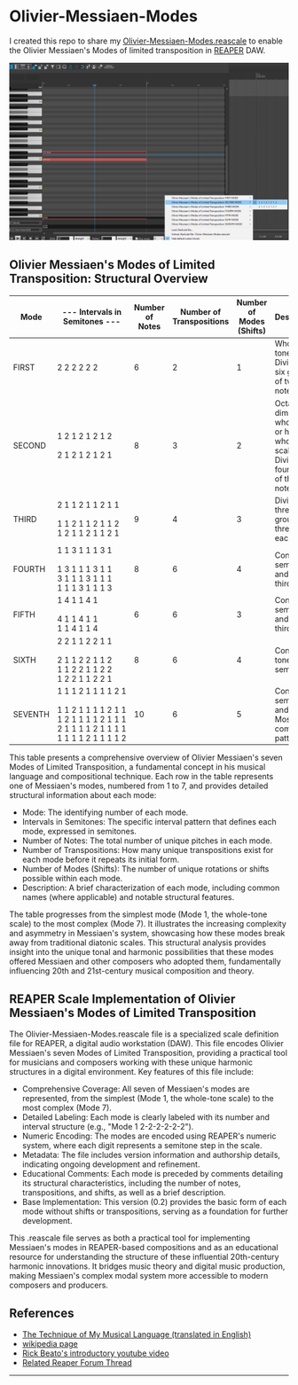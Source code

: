 # Olivier-Messiaen-Modes

I created this repo to share my [Olivier-Messiaen-Modes.reascale](Olivier-Messiaen-Modes.reascale)
 to enable the Olivier Messiaen's Modes of limited transposition in [REAPER](https://www.reaper.fm/) DAW.

![](screenshot.PNG)

 
## Olivier Messiaen's Modes of Limited Transposition: Structural Overview

| Mode    | --- Intervals in Semitones --- | Number of Notes | Number of Transpositions | Number of Modes (Shifts) | Description |
|---------|----------------------------- |-----------------|--------------------------|--------------------------|-------------|
| FIRST   | 2  2  2  2  2  2             | 6               | 2                        | 1                        | Whole-tone scale. Divided into six groups of two notes each. |
| SECOND  | <nobr>1  2  1  2  1  2  1  2<br><br>2  1  2  1  2  1  2  1</nobr> | 8               | 3                        | 2                        | Octatonic, diminished, whole-half, or half-whole scale. Divided into four groups of three notes each. |
| THIRD   | 2  1  1  2  1  1  2  1  1<br><br>1  1  2  1  1  2  1  1  2<br>1  2  1  1  2  1  1  2  1    | 9               | 4                        | 3                        | Divided into three groups of three notes each. |
| FOURTH  | 1  1  3  1  1  1  3  1<br><br>1  3  1  1  1  3  1  1<br>3  1  1  1  3  1  1  1<br>1  1  1  3  1  1  1  3       | 8               | 6                        | 4                        | Contains semitones and minor thirds. |
| FIFTH   | 1  4  1  1  4  1<br><br>4  1  1  4  1  1<br>1  1  4  1  1  4             | 6               | 6                        | 3                        | Contains semitones and major thirds. |
| SIXTH   | 2  2  1  1  2  2  1  1<br><br>2  1  1  2  2  1  1  2<br>1  1  2  2  1  1  2  2<br>1  2  2  1  1  2  2  1   | 8               | 6                        | 4                        | Contains tones and semitones. |
| SEVENTH | <nobr>1  1  1  2  1  1  1  1  2  1<br><br>1  1  2  1  1  1  1  2  1  1<br>1  2  1  1  1  1  2  1  1  1<br>2  1  1  1  1  2  1  1  1  1<br>1  1  1  1  2  1  1  1  1  2</nobr> | 10              | 6                        | 5                        | Contains semitones and tones. Most complex pattern. |

This table presents a comprehensive overview of Olivier Messiaen's seven Modes of Limited Transposition, a fundamental concept in his musical language and compositional technique. Each row in the table represents one of Messiaen's modes, numbered from 1 to 7, and provides detailed structural information about each mode:

- Mode: The identifying number of each mode.
- Intervals in Semitones: The specific interval pattern that defines each mode, expressed in semitones.
- Number of Notes: The total number of unique pitches in each mode.
- Number of Transpositions: How many unique transpositions exist for each mode before it repeats its initial form.
- Number of Modes (Shifts): The number of unique rotations or shifts possible within each mode.
- Description: A brief characterization of each mode, including common names (where applicable) and notable structural features.

The table progresses from the simplest mode (Mode 1, the whole-tone scale) to the most complex (Mode 7). It illustrates the increasing complexity and asymmetry in Messiaen's system, showcasing how these modes break away from traditional diatonic scales. This structural analysis provides insight into the unique tonal and harmonic possibilities that these modes offered Messiaen and other composers who adopted them, fundamentally influencing 20th and 21st-century musical composition and theory.

## REAPER Scale Implementation of Olivier Messiaen's Modes of Limited Transposition

The Olivier-Messiaen-Modes.reascale file is a specialized scale definition file for REAPER, a digital audio workstation (DAW). This file encodes Olivier Messiaen's seven Modes of Limited Transposition, providing a practical tool for musicians and composers working with these unique harmonic structures in a digital environment.
Key features of this file include:

- Comprehensive Coverage: All seven of Messiaen's modes are represented, from the simplest (Mode 1, the whole-tone scale) to the most complex (Mode 7).
- Detailed Labeling: Each mode is clearly labeled with its number and interval structure (e.g., "Mode 1 2-2-2-2-2-2").
- Numeric Encoding: The modes are encoded using REAPER's numeric system, where each digit represents a semitone step in the scale.
- Metadata: The file includes version information and authorship details, indicating ongoing development and refinement.
- Educational Comments: Each mode is preceded by comments detailing its structural characteristics, including the number of notes, transpositions, and shifts, as well as a brief description.
- Base Implementation: This version (0.2) provides the basic form of each mode without shifts or transpositions, serving as a foundation for further development.

This .reascale file serves as both a practical tool for implementing Messiaen's modes in REAPER-based compositions and as an educational resource for understanding the structure of these influential 20th-century harmonic innovations. It bridges music theory and digital music production, making Messiaen's complex modal system more accessible to modern composers and producers.


## References

- [The Technique of My Musical Language (translated in English)](https://monoskop.org/images/5/50/Messiaen_Olivier_The_Technique_of_My_Musical_Language.pdf)
- [wikipedia page](https://en.wikipedia.org/wiki/Mode_of_limited_transposition)
- [Rick Beato's introductory youtube video](https://www.youtube.com/watch?v=nCXxV7eDEPc)
- [Related Reaper Forum Thread](https://forum.cockos.com/showthread.php?p=2807156#post2807156)

---
